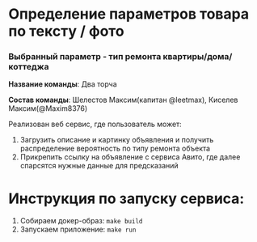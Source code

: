 # Определение параметров товара по тексту / фото


### Выбранный параметр - тип ремонта квартиры/дома/коттеджа


**Название команды**: Два торча


**Состав команды**: Шелестов Максим(капитан @leetmax), Киселев Максим(@Maxim8376)


Реализован веб сервис, где пользователь может:
1) Загрузить описание и картинку объявления и получить распределение вероятность по типу ремонта объекта
2) Прикрепить ссылку на объявление с сервиса Авито, где далее спарсятся нужные данные для предсказаний


# Инструкция по запуску сервиса:
1. Собираем докер-образ: `make build`
2. Запускаем приложение: `make run`